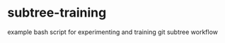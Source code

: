 subtree-training
================

example bash script for experimenting and training git subtree workflow